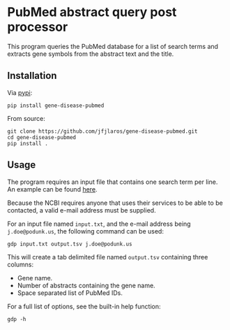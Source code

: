 # PubMed abstract query post processor
This program queries the PubMed database for a list of search terms and
extracts gene symbols from the abstract text and the title.


## Installation
Via [pypi](https://pypi.python.org/pypi/gene-disease-pubmed):

    pip install gene-disease-pubmed

From source:

    git clone https://github.com/jfjlaros/gene-disease-pubmed.git
    cd gene-disease-pubmed
    pip install .


## Usage
The program requires an input file that contains one search term per line. An
example can be found [here](data/query.txt).

Because the NCBI requires anyone that uses their services to be able to be
contacted, a valid e-mail address must be supplied.

For an input file named `input.txt`, and the e-mail address being
`j.doe@podunk.us`, the following command can be used:

    gdp input.txt output.tsv j.doe@podunk.us

This will create a tab delimited file named `output.tsv` containing three
columns:

- Gene name.
- Number of abstracts containing the gene name.
- Space separated list of PubMed IDs.

For a full list of options, see the built-in help function:

    gdp -h
